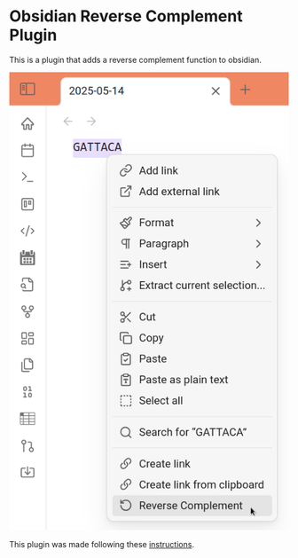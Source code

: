 # Obsidian Reverse Complement Plugin

This is a plugin that adds a reverse complement function to obsidian.

![](images/rc0.png)


This plugin was made following these [instructions](https://docs.obsidian.md/Plugins/Getting+started/Build+a+plugin).
